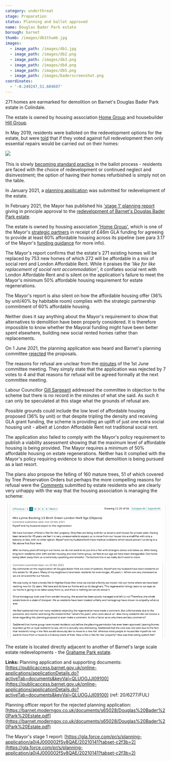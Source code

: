 ```yaml
---
category: underthreat
stage: Preparation 
status: Planning and ballot approved 
name: Douglas Bader Park estate
borough: barnet
thumb: /images/db1thumb.jpg
images:
  - image_path: /images/db1.jpg
  - image_path: /images/db2.png
  - image_path: /images/db3.png
  - image_path: /images/db4.png
  - image_path: /images/db5.png
  - image_path: /images/baderscreenshot.png
coordinates:
  - '-0.249247,51.604697'
---
```

271 homes are earmarked for demolition on Barnet's Douglas Bader Park estate in Colindale.

The estate is owned by housing association [Home Group](http://homegroup.org.uk) and housebuilder [Hill Group](http://hill.co.uk).

In May 2019, residents were balloted on the redevelopment options for the estate, but were [told](/images/DouglasBaderParkBallot.pdf) that if they voted against full redevelopment then only essential repairs would be carried out on their homes:

<img src="/images/dbno.png" class="img-fluid rounded img-thumbnail">

This is slowly [becoming standard practice](/approved/ballotexemptions/) in the ballot process - residents are faced with the choice of redevelopment or continued neglect and disinvestment; the option of having their homes refurbished is simply not on the table.

In January 2021, a [planning application](https://publicaccess.barnet.gov.uk/online-applications/applicationDetails.do?activeTab=documents&keyVal=QLUOGJJI09100) was submitted for redevelopment of the estate.

In February 2021, the Mayor has published his ['stage 1' planning report](https://gla.force.com/pr/s/planning-application/a0i4J000002fSv8QAE/20210141?tabset-c2f3b=2) giving in principle approval to the [redevelopment of Barnet's Douglas Bader Park estate](https://estatewatch.london/estates/barnet/douglasbaderpark/).

The estate is owned by housing association ['Home Group'](https://homegroup.org.uk), which is one of the Mayor's [strategic partners](https://www.insidehousing.co.uk/news/news/six-partnerships-announced-as-490m-grant-allocated-59289) in receipt of £46m GLA funding for agreeing to provide at least 60% affordable housing across its pipeline (see para 3.17 of the Mayor's [funding guidance](https://www.london.gov.uk/sites/default/files/smha_offer_2019.pdf) for more info).

The Mayor's report confirms that the estate's 271 existing homes will be replaced by 753 new homes of which 272 will be affordable in a mix of social rent and London Affordable Rent. While it praises the _'like for like replacement of social rent accommodation'_, it conflates social rent with London Affordable Rent and is silent on the application's failure to meet the Mayor's minimum 50% affordable housing requirement for estate regenerations.

The Mayor's report is also silent on how the affordable housing offer (36% by unit/40% by habitable room) complies with the strategic partnership commitment of 60% affordable housing.

Neither does it say anything about the Mayor's requirement to show that alternatives to demolition have been properly considered. It is therefore impossible to know whether the Mayoral funding might have been better spent elsewhere, building new social rented homes rather than replacements.

On 1 June 2021, the planning application was heard and Barnet's planning committee [rejected](https://barnet.moderngov.co.uk/ieListDocuments.aspx?CId=703&MId=10137&Ver=4) the proposals. 

The reasons for refusal are unclear from the [minutes](https://barnet.moderngov.co.uk/documents/g10137/Printed%20minutes%2001st-Jun-2021%2019.00%20Strategic%20Planning%20Committee.pdf?T=1) of the 1st June committee meeting. They simply state that the application was rejected by 7 votes to 4 and that reasons for refusal will be agreed formally at the next committee meeting.

Labour Councillor [Gill Sargeant](https://barnet.moderngov.co.uk/mgUserInfo.aspx?UID=157) addressed the committee in objection to the scheme but there is no record in the minutes of what she said. As such it can only be speculated at this stage what the grounds of refusal are.

Possible grounds could include the low level of affordable housing proposed (36% by unit) or that despite tripling the density and receiving GLA grant funding, the scheme is providing an uplift of just one extra social housing unit - albeit at London Affordable Rent not traditional social rent.

The application also failed to comply with the Mayor's policy requirement to publish a viability assessment showing that the maximum level of affordable housing is being provided. The Mayor requires a minimum of 50% affordable housing on estate regenerations. Neither has it complied with the Mayor's policy requiring evidence to show that demolition is being pursued as a last resort.
 
The plans also propose the felling of 160 mature trees, 51 of which covered by Tree Preservation Orders but perhaps the more compelling reasons for refusal were the [Comments](https://publicaccess.barnet.gov.uk/online-applications/applicationDetails.do?activeTab=neighbourComments&keyVal=QLUOGJJI09100&neighbourCommentsPager.page=4) submitted by estate residents who are clearly very unhappy with the way that the housing association is managing the scheme:

<img src="/images/dbpcomment.png" class="img-thumbnail rounded img-fluid">

<img src="/images/dbpcomment2.png" class="img-fluid rounded img-thumbnail"> 

The estate is located directly adjacent to another of Barnet's large scale estate redevelopments - the [Grahame Park estate](https://estatewatch.london/estates/barnet/grahamepark/).

__Links:__ 
Planning application and supporting documents: [https://publicaccess.barnet.gov.uk/online-applications/applicationDetails.do?activeTab=documents&keyVal=QLUOGJJI09100](https://publicaccess.barnet.gov.uk/online-applications/applicationDetails.do?activeTab=documents&keyVal=QLUOGJJI09100) (ref: 20/6277/FUL)

Planning officer report for the rejected planning application: [https://barnet.moderngov.co.uk/documents/s65028/Douglas%20Bader%20Park%20Estate.pdf](https://barnet.moderngov.co.uk/documents/s65028/Douglas%20Bader%20Park%20Estate.pdf)

The Mayor's stage 1 report: [https://gla.force.com/pr/s/planning-application/a0i4J000002fSv8QAE/20210141?tabset-c2f3b=2](https://gla.force.com/pr/s/planning-application/a0i4J000002fSv8QAE/20210141?tabset-c2f3b=2)
